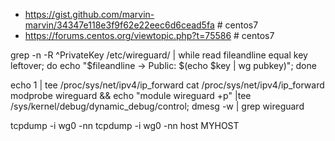 * https://gist.github.com/marvin-marvin/34347e118e3f9f62e22eec6d6cead5fa # centos7
* https://forums.centos.org/viewtopic.php?t=75586 # centos7


grep -n -R ^PrivateKey /etc/wireguard/  | while read fileandline equal key leftover; do echo "$fileandline -> Public: $(echo $key | wg pubkey)"; done


echo 1 | tee /proc/sys/net/ipv4/ip_forward
cat /proc/sys/net/ipv4/ip_forward
modprobe wireguard && echo "module wireguard +p"  |tee  /sys/kernel/debug/dynamic_debug/control; dmesg -w | grep wireguard

tcpdump -i wg0 -nn
tcpdump -i wg0 -nn host MYHOST
